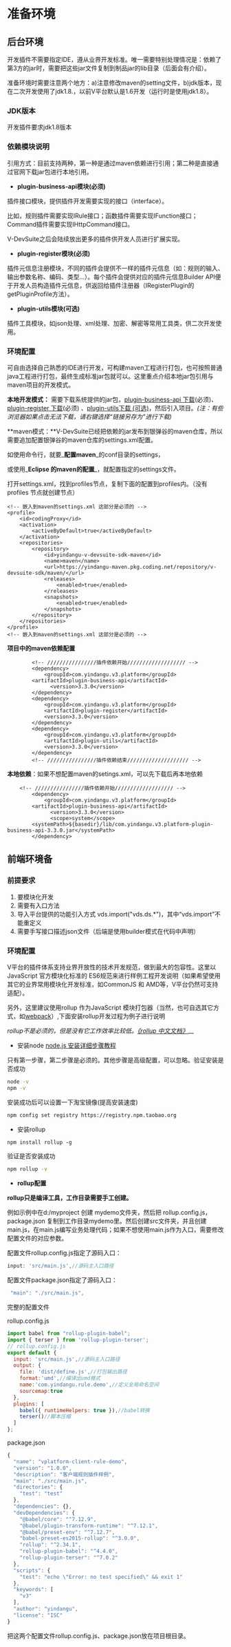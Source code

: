 # 准备环境

## **后台环境**

开发插件不需要指定IDE，遵从业界开发标准。唯一需要特别处理情况是：依赖了第3方的jar时，需要把这些jar文件复制到制品jar的lib目录（后面会有介绍）。

准备环境时需要注意两个地方：a\)注意修改maven的setting文件，b\)jdk版本，现在二次开发使用了jdk1.8.，以前V平台默认是1.6开发（运行时是使用jdk1.8）。

### **JDK版本**

开发插件要求jdk1.8版本

### 依赖模块说明

引用方式：目前支持两种，第一种是通过maven依赖进行引用；第二种是直接通过官网下载jar包进行本地引用。

* **plugin-business-api模块\(必须\)**

插件接口模块，提供插件开发需要实现的接口（interface）。

比如，规则插件需要实现IRule接口；函数插件需要实现IFunction接口；Command插件需要实现IHttpCommand接口。

V-DevSuite之后会陆续放出更多的插件供开发人员进行扩展实现。

* **plugin-register模块\(必须\)**

插件元信息注册模块，不同的插件会提供不一样的插件元信息（如：规则的输入、输出参数名称、编码、类型...）。每个插件会提供对应的插件元信息Builder API便于开发人员构造插件元信息，供返回给插件注册器（IRegisterPlugin的getPluginProfile方法）。

* **plugin-utils模块\(可选\)**

插件工具模块，如json处理、xml处理、加密、解密等常用工具类，供二次开发使用。

### 环境**配置**

可自由选择自己熟悉的IDE进行开发，可构建maven工程进行打包，也可按照普通java工程进行打包，最终生成标准jar包就可以。这里重点介绍本地jar包引用与maven项目的开发模式。

**本地开发模式：** 需要下载系统提供的jar包，[plugin-business-api 下载](http://download.yindangu.com/yindangu-plugin/plugin-lib/20210930/plugin-business-api-3.3.0.jar)\(必须\)、[plugin-register 下载](http://download.yindangu.com/yindangu-plugin/plugin-lib/20210930/plugin-register-3.3.0.jar)\(必须\) 、[plugin-utils下载 \(可选\)](http://download.yindangu.com/yindangu-plugin/plugin-lib/20210930/plugin-utils-3.3.0.jar)，然后引入项目。_\(注：有些浏览器如果点击无法下载，请右键选择“链接另存为”进行下载\)_

**maven模式：**V-DevSuite已经把依赖的jar发布到银弹谷的maven仓库，所以需要追加配置银弹谷的maven仓库的settings.xml配置。

如使用命令行，就要_**配置maven**_的conf目录的settings，

或使用_**Eclipse 的maven的配置**_，就配置指定的settings文件。

打开settings.xml，找到profiles节点，复制下面的配置到profiles内。（没有 profiles 节点就创建节点）

```markup
<!-- 嵌入到maven的settings.xml 这部分是必须的 -->
<profile>
    <id>codingProxy</id>
    <activation>
        <activeByDefault>true</activeByDefault>
    </activation>
    <repositories>
        <repository>
            <id>yindangu-v-devsuite-sdk-maven</id>
            <name>maven</name>
            <url>https://yindangu-maven.pkg.coding.net/repository/v-devsuite-sdk/maven/</url>
            <releases>
                <enabled>true</enabled>
            </releases>
            <snapshots>
                <enabled>true</enabled>
            </snapshots>
        </repository>
    </repositories>
</profile>
<!-- 嵌入到maven的settings.xml 这部分是必须的 -->
```

**项目中的maven依赖配置**

```markup
		<!-- ////////////////插件依赖开始/////////////////// -->
		<dependency>
  			<groupId>com.yindangu.v3.platform</groupId>
  	  	<artifactId>plugin-business-api</artifactId>
			  <version>3.3.0</version>
		</dependency>
		<dependency>
			<groupId>com.yindangu.v3.platform</groupId>
			<artifactId>plugin-register</artifactId>
			<version>3.3.0</version>
		</dependency>
		<dependency>
			<groupId>com.yindangu.v3.platform</groupId>
			<artifactId>plugin-utils</artifactId>
			<version>3.3.0</version>
		</dependency>
		<!-- ////////////////插件依赖结束//////////////////// -->
```

**本地依赖**：如果不想配置maven的setings.xml，可以先下载后再本地依赖

```markup
	<!-- ////////////////插件依赖开始/////////////////// -->
		<dependency>
  			<groupId>com.yindangu.v3.platform</groupId>
  	  	<artifactId>plugin-business-api</artifactId>
			  <version>3.3.0</version>
			  <scope>system</scope>
        <systemPath>${basedir}/lib/com.yindangu.v3.platform-plugin-business-api-3.3.0.jar</systemPath>
		</dependency>
```

## **前端环境备**

### **前提要求**

1. 要模块化开发
2. 需要有入口方法
3. 导入平台提供的功能引入方式 vds.import\("vds.ds.\*"\)，其中“vds.import”不能重定义
4. 需要手写接口描述json文件（后端是使用builder模式在代码中声明）

### **环境配置**

V平台的插件体系支持业界开放性的技术开发规范，做到最大的包容性。这里以JavaScript 官方模块化标准的 ES6规范来进行样例工程开发说明（如果希望使用其它的业界常用模块化开发标准，如CommonJS 和 AMD等，V平台仍然可支持适配）。

另外，这里建议使用rollup 作为JavaScript 模块打包器（当然，也可自选其它方式，如[webpack](https://webpack.js.org/)）,下面安装rollup开发过程为例子进行说明

_rollup不是必须的，但是没有它工作效率比较低。_[_《rollup 中文文档》_](https://www.rollupjs.com/)\_\_

* 安装node [node.js 安装详细步骤教程](https://blog.csdn.net/antma/article/details/86104068)

只有第一步骤，第二步骤是必须的。其他步骤是高级配置，可以忽略。验证安装是否成功

```bash
node -v
npm -v
```

安装成功后可以设置一下淘宝镜像\(提高安装速度\)

```bash
npm config set registry https://registry.npm.taobao.org
```

* 安装rollup

```bash
npm install rollup -g
```

验证是否安装成功

```bash
npm rollup -v
```

* **rollup配置**

**rollup只是编译工具，工作目录需要手工创建。**

例如示例中在d:/myproject 创建 mydemo文件夹，然后把 rollup.config.js，package.json 复制到工作目录mydemo里。然后创建src文件夹，并且创建main.js，在main.js编写业务处理代码；如果不想使用main.js作为入口，需要修改配置文件的对应参数。

配置文件rollup.config.js指定了源码入口：

```javascript
input: 'src/main.js',//源码主入口路径
```

配置文件package.json指定了源码入口：

```javascript
 "main": "./src/main.js",
```

完整的配置文件

rollup.config.js

```javascript
import babel from "rollup-plugin-babel";
import { terser } from 'rollup-plugin-terser';
// rollup.config.js
export default {
  input: 'src/main.js',//源码主入口路径
  output: {
    file: 'dist/define.js',//打包输出路径
    format:'umd',//编译出umd格式
    name:'com.yindangu.rule.demo',//定义全局命名空间
    sourcemap:true
  },
  plugins: [
    babel({ runtimeHelpers: true }),//babel转换
    terser()//脚本压缩
  ]
};
```

package.json

```javascript
{
  "name": "vplatform-client-rule-demo",
  "version": "1.0.0",
  "description": "客户端规则插件样例",
  "main": "./src/main.js",
  "directories": {
    "test": "test"
  },
  "dependencies": {},
  "devDependencies": {
    "@babel/core": "^7.12.9",
    "@babel/plugin-transform-runtime": "^7.12.1",
    "@babel/preset-env": "^7.12.7",
    "babel-preset-es2015-rollup": "^3.0.0",
    "rollup": "^2.34.1",
    "rollup-plugin-babel": "^4.4.0",
    "rollup-plugin-terser": "^7.0.2"
  },
  "scripts": {
    "test": "echo \"Error: no test specified\" && exit 1"
  },
  "keywords": [
    "v3"
  ],
  "author": "yindangu",
  "license": "ISC"
}

```

把这两个配置文件rollup.config.js、package.json放在项目根目录。

